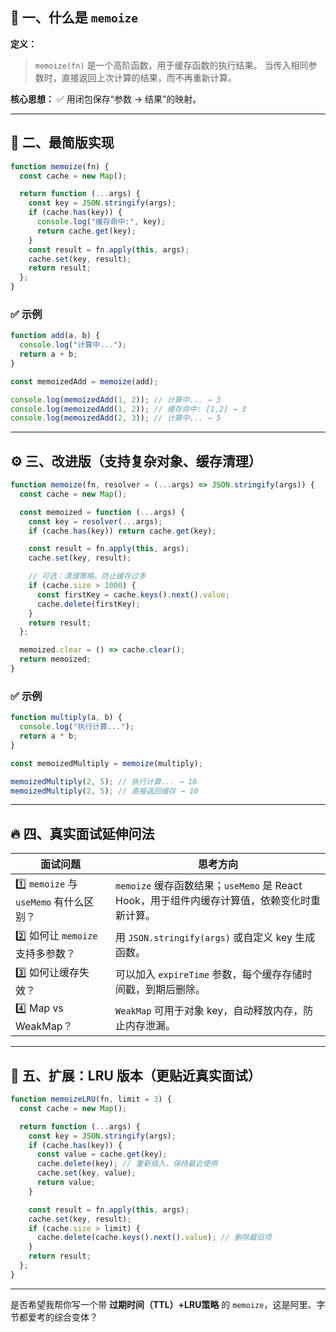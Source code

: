 
## 🧠 一、什么是 `memoize`

**定义：**

> `memoize(fn)` 是一个高阶函数，用于缓存函数的执行结果。
> 当传入相同参数时，直接返回上次计算的结果，而不再重新计算。

**核心思想：**
✅ 用闭包保存“参数 -> 结果”的映射。

---

## 🧩 二、最简版实现

```js
function memoize(fn) {
  const cache = new Map();

  return function (...args) {
    const key = JSON.stringify(args);
    if (cache.has(key)) {
      console.log("缓存命中:", key);
      return cache.get(key);
    }
    const result = fn.apply(this, args);
    cache.set(key, result);
    return result;
  };
}
```

### ✅ 示例

```js
function add(a, b) {
  console.log("计算中...");
  return a + b;
}

const memoizedAdd = memoize(add);

console.log(memoizedAdd(1, 2)); // 计算中... → 3
console.log(memoizedAdd(1, 2)); // 缓存命中: [1,2] → 3
console.log(memoizedAdd(2, 3)); // 计算中... → 5
```

---

## ⚙️ 三、改进版（支持复杂对象、缓存清理）

```js
function memoize(fn, resolver = (...args) => JSON.stringify(args)) {
  const cache = new Map();

  const memoized = function (...args) {
    const key = resolver(...args);
    if (cache.has(key)) return cache.get(key);

    const result = fn.apply(this, args);
    cache.set(key, result);

    // 可选：清理策略，防止缓存过多
    if (cache.size > 1000) {
      const firstKey = cache.keys().next().value;
      cache.delete(firstKey);
    }
    return result;
  };

  memoized.clear = () => cache.clear();
  return memoized;
}
```

### ✅ 示例

```js
function multiply(a, b) {
  console.log("执行计算...");
  return a * b;
}

const memoizedMultiply = memoize(multiply);

memoizedMultiply(2, 5); // 执行计算... → 10
memoizedMultiply(2, 5); // 直接返回缓存 → 10
```

---

## 🔥 四、真实面试延伸问法

| 面试问题                             | 思考方向                                                          |
| -------------------------------- | ------------------------------------------------------------- |
| 1️⃣ `memoize` 与 `useMemo` 有什么区别？ | `memoize` 缓存函数结果；`useMemo` 是 React Hook，用于组件内缓存计算值，依赖变化时重新计算。 |
| 2️⃣ 如何让 `memoize` 支持多参数？         | 用 `JSON.stringify(args)` 或自定义 key 生成函数。                       |
| 3️⃣ 如何让缓存失效？                     | 可以加入 `expireTime` 参数，每个缓存存储时间戳，到期后删除。                         |
| 4️⃣ Map vs WeakMap？              | `WeakMap` 可用于对象 key，自动释放内存，防止内存泄漏。                            |

---

## 🚀 五、扩展：LRU 版本（更贴近真实面试）

```js
function memoizeLRU(fn, limit = 3) {
  const cache = new Map();

  return function (...args) {
    const key = JSON.stringify(args);
    if (cache.has(key)) {
      const value = cache.get(key);
      cache.delete(key); // 重新插入，保持最近使用
      cache.set(key, value);
      return value;
    }

    const result = fn.apply(this, args);
    cache.set(key, result);
    if (cache.size > limit) {
      cache.delete(cache.keys().next().value); // 删除最旧项
    }
    return result;
  };
}
```

---

是否希望我帮你写一个带 **过期时间（TTL）+LRU策略** 的 `memoize`，这是阿里、字节都爱考的综合变体？

